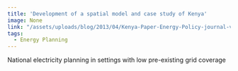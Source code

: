 ```yaml
---
title: 'Development of a spatial model and case study of Kenya'
image: None
link: "/assets/uploads/blog/2013/04/Kenya-Paper-Energy-Policy-journal-version.pdf"
tags:
  - Energy Planning
---
```


 National electricity planning in settings with low pre-existing grid coverage
